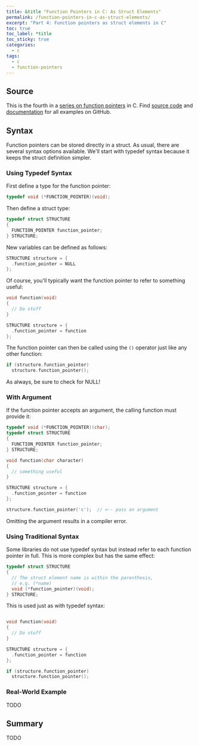 ```yaml
---
title: &title "Function Pointers in C: As Struct Elements"
permalink: /function-pointers-in-c-as-struct-elements/
excerpt: "Part 4: Function pointers as struct elements in C"
toc: true
toc_label: *title
toc_sticky: true
categories:
  - c
tags:
  - c
  - function-pointers
---
```


## Source

This is the fourth in a
[series on function pointers](/tags/#function-pointers) in C.
Find [source code](https://github.com/KevinWMatthews/c-function_pointers)
and [documentation](https://kevinwmatthews.github.io/c-function_pointers/)
for all examples on GitHub.

## Syntax

Function pointers can be stored directly in a struct.
As usual, there are several syntax options available.
We'll start with typedef syntax because it keeps the struct definition simpler.


### Using Typedef Syntax

First define a type for the function pointer:
```c
typedef void (*FUNCTION_POINTER)(void);
```

Then define a struct type:
```c
typedef struct STRUCTURE
{
  FUNCTION_POINTER function_pointer;
} STRUCTURE;
```

New variables can be defined as follows:
```c
STRUCTURE structure = {
  .function_pointer = NULL
};
```

Of course, you'll typically want the function pointer to refer to something useful:
```c
void function(void)
{
  // Do stuff
}

STRUCTURE structure = {
  .function_pointer = function
};
```

The function pointer can then be called using the `()` operator just like any other function:
```c
if (structure.function_pointer)
  structure.function_pointer();
```

As always, be sure to check for NULL!


### With Argument

If the function pointer accepts an argument, the calling function must provide it:
```c
typedef void (*FUNCTION_POINTER)(char);
typedef struct STRUCTURE
{
  FUNCTION_POINTER function_pointer;
} STRUCTURE;

void function(char character)
{
  // something useful
}

STRUCTURE structure = {
  .function_pointer = function
};

structure.function_pointer('c');  // <-- pass an argument
```

Omitting the argument results in a compiler error.


### Using Traditional Syntax

Some libraries do not use typedef syntax but instead refer to each function pointer
in full. This is more complex but has the same effect:
```c
typedef struct STRUCTURE
{
  // The struct element name is within the parenthesis,
  // e.g. (*name)
  void (*function_pointer)(void);
} STRUCTURE;
```

This is used just as with typedef syntax:
```c

void function(void)
{
  // Do stuff
}

STRUCTURE structure = {
  .function_pointer = function
};

if (structure.function_pointer)
  structure.function_pointer();
```

### Real-World Example

TODO


## Summary

TODO

